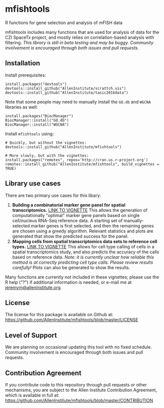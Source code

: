 # mfishtools

R functions for gene selection and analysis of mFISH data

mfishtools includes many functions that are used for analysis of data for the CZI SpaceTx project, and mostly relies on correlation-based analysis with filtering.  *This library is still in beta testing and may be buggy.  Community involvement is encouraged through both issues and pull requests.*  

## Installation

Install prerequisites:
```
install.packages("devtools")
devtools::install_github("AllenInstitute/scrattch.vis")
devtools::install_github("AllenInstitute/tasic2016data")
```

Note that some people may need to manually install the `GO.db` and `WGCNA` libraries as well:
```
install.packages("BiocManager")
BiocManager::install("GO.db")
BiocManager::install("WGCNA")
```

Install `mfishtools` using:
```
# Quickly, but without the vignettes:
devtools::install_github("AllenInstitute/mfishtools")

# More slowly, but with the vignettes:
install.packages("remotes", repos='http://cran.us.r-project.org')
remotes::install_github("AllenInstitute/mfishtools", build_vignettes = TRUE)
```


## Library use cases

There are two primary use cases for this libary:

1. **Building a combinatorial marker gene panel for spatial transcriptomics.** [LINK TO VIGNETTE](http://htmlpreview.github.io/?https://github.com/AllenInstitute/mfishtools/blob/master/vignettes/inhibitory_marker_selection.html)  This allows the generation of computationally "optimal" marker gene panels based on single cell/nucleus RNA-Seq reference data.  A starting set of manually-selected marker genes is first selected, and then the remaining genes are chosen using a greedy algorithm.  Relevant statistics and plots are generated that show the predicted success for the panel.  
2. **Mapping cells from spatial transcriptomics data sets to reference cell types.** [LINK TO VIGNETTE](http://htmlpreview.github.io/?https://github.com/AllenInstitute/mfishtools/blob/master/vignettes/inhibitory_marker_mapping.html)  This allows for cell type calling of cells in a spatial transcriptomics study, and also predicts the accuracy of the calls based on reference data.  *Note: it is currently unclear how reliable this method is at correctly predicting cell type calls.  Please review results carefully!*  Plots can also be generated to show the results.  

Many functions are currently not included in these vignettes; please use the R help ("?") if additional information is needed, or e-mail me at jeremym@alleninstitute.org.

## License

The license for this package is available on Github at: https://github.com/AllenInstitute/mfishtools/blob/master/LICENSE

## Level of Support

We are planning on occasional updating this tool with no fixed schedule. Community involvement is encouraged through both issues and pull requests.

## Contribution Agreement

If you contribute code to this repository through pull requests or other mechanisms, you are subject to the Allen Institute Contribution Agreement, which is available in full at: https://github.com/AllenInstitute/mfishtools/blob/master/CONTRIBUTION

